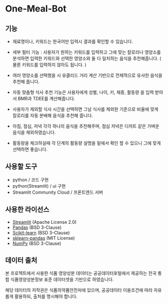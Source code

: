 # One-Meal-Bot

## 기능 
- 재료명이나, 키워드는 한국어만 입력시 결과를 확인할 수 있습니다.
  
- 세부 필터 기능 : 사용자가 원하는 키워드를 입력하고 그에 맞는 칼로리나
  영양소를 분석하면 입력한 키워드와 선택한 영양소와 둘 다 일치하는 음식을
  추천해줍니다. ( 물론 키워드를 입력하지 않아도 됩니다. )
- 여러 영양소를 선택했을 시 유클리드 거리 계산 기반으로 전체적으로 유사한
  음식을 추천해 줍니다.

- 자동 맞춤형 식사 추천 기능은 사용자에게 성별, 나이, 키, 체중, 활동량
  을 입력 받아서 BMR과 TDEE를 계산해줍니다.
- 사용자가 제외할 식사 시간을 선택하면 그날 식사를 제외한 기준으로 비율에
  맞게 칼로리를 자동 분배해 음식을 추천해 줍니다.
- 아침, 점심, 저녁 각각 하나의 음식을 추천해주며, 점심 저녁은 디저트 같은
  가벼운 음식을 제외하였습니다.
- 활동량을 체크하실때 각 단계의 활동량 설명을 밑에서 확인 할 수 있으니
  그에 맞게 선택하면 좋습니다. 
  

## 사용할 도구
- python 
/ 코드 구현
- python(Streamlit) 
/ ui 구현
- Streamlit Community Cloud
/ 프론트엔드 서버

## 사용한 라이선스
- [Streamlit](https://github.com/streamlit/streamlit) (Apache License 2.0)
- [Pandas](https://github.com/pandas-dev/pandas) (BSD 3-Clause)
- [Scikit-learn](https://github.com/scikit-learn/scikit-learn) (BSD 3-Clause)
- [sklearn-pandas](https://github.com/scikit-learn-contrib/sklearn-pandas) (MIT License)
- [NumPy](https://github.com/numpy/numpy) (BSD 3-Clause)

## 데이터 출처
본 프로젝트에서 사용한 식품 영양성분 데이터는
공공데이터포털에서 제공하는
전국 통합 식품영양성분정보 표준 데이터셋을 기반으로 하였습니다.

해당 데이터의 저작권은 식품의약품안전처에 있으며,
공공데이터 이용조건에 따라 자유롭게 활용하되, 출처를 명시해야 합니다.

